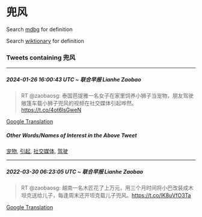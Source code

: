 # 兜风

Search [mdbg](https://www.mdbg.net/chinese/dictionary?page=worddict&wdrst=0&wdqb=兜风) for definition

Search [wiktionary](https://en.wiktionary.org/wiki/兜风) for definition

### Tweets containing 兜风

___
##### 2024-01-26 16:00:43 UTC ~ 联合早报 Lianhe Zaobao
> RT @zaobaosg: 泰国芭提雅一名女子在家里饲养小狮子当宠物，朋友驾驶敞篷车载小狮子兜风的视频在社交媒体引起哗然。 https://t.co/4ot6lsGweN

[Google Translation](https://translate.google.com/?hi=en&tab=TT&sl=zh-CN&tl=en&op=translate&text=RT+%40zaobaosg%3A+%E6%B3%B0%E5%9B%BD%E8%8A%AD%E6%8F%90%E9%9B%85%E4%B8%80%E5%90%8D%E5%A5%B3%E5%AD%90%E5%9C%A8%E5%AE%B6%E9%87%8C%E9%A5%B2%E5%85%BB%E5%B0%8F%E7%8B%AE%E5%AD%90%E5%BD%93%E5%AE%A0%E7%89%A9%EF%BC%8C%E6%9C%8B%E5%8F%8B%E9%A9%BE%E9%A9%B6%E6%95%9E%E7%AF%B7%E8%BD%A6%E8%BD%BD%E5%B0%8F%E7%8B%AE%E5%AD%90%E5%85%9C%E9%A3%8E%E7%9A%84%E8%A7%86%E9%A2%91%E5%9C%A8%E7%A4%BE%E4%BA%A4%E5%AA%92%E4%BD%93%E5%BC%95%E8%B5%B7%E5%93%97%E7%84%B6%E3%80%82+https%3A%2F%2Ft.co%2F4ot6lsGweN)
##### Other Words/Names of Interest in the Above Tweet
[宠物](宠物.md), [引起](引起.md), [社交媒体](社交媒体.md), [驾驶](驾驶.md)
___
##### 2022-03-30 06:23:05 UTC ~ 联合早报 Lianhe Zaobao
> RT @zaobaosg: 越南一名木匠花了上万元，用三个月时间将小巴改装成木坦克送给儿子，每逢周末还开坦克载儿子兜风。https://t.co/lK8uVfO3Ta

[Google Translation](https://translate.google.com/?hi=en&tab=TT&sl=zh-CN&tl=en&op=translate&text=RT+%40zaobaosg%3A+%E8%B6%8A%E5%8D%97%E4%B8%80%E5%90%8D%E6%9C%A8%E5%8C%A0%E8%8A%B1%E4%BA%86%E4%B8%8A%E4%B8%87%E5%85%83%EF%BC%8C%E7%94%A8%E4%B8%89%E4%B8%AA%E6%9C%88%E6%97%B6%E9%97%B4%E5%B0%86%E5%B0%8F%E5%B7%B4%E6%94%B9%E8%A3%85%E6%88%90%E6%9C%A8%E5%9D%A6%E5%85%8B%E9%80%81%E7%BB%99%E5%84%BF%E5%AD%90%EF%BC%8C%E6%AF%8F%E9%80%A2%E5%91%A8%E6%9C%AB%E8%BF%98%E5%BC%80%E5%9D%A6%E5%85%8B%E8%BD%BD%E5%84%BF%E5%AD%90%E5%85%9C%E9%A3%8E%E3%80%82https%3A%2F%2Ft.co%2FlK8uVfO3Ta)
